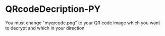 # QRcodeDecription-PY
You must change "myqrcode.png" to your QR code image which you want to decrypt and which in your direction
